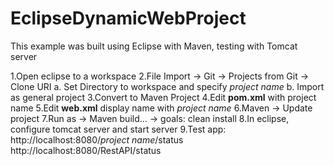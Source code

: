 # EclipseDynamicWebProject

This example was built using Eclipse with Maven, testing with Tomcat server

1.Open eclipse to a workspace
2.File Import -> Git -> Projects from Git -> Clone URI
	a. Set Directory to workspace and specify *project name*
	b. Import as general project
3.Convert to Maven Project
4.Edit **pom.xml** with project name
5.Edit **web.xml** display name with *project name*
6.Maven -> Update project
7.Run as -> Maven build... -> goals: clean install
8.In eclipse, configure tomcat server and start server
9.Test app: http://localhost:8080/*project name*/status
			http://localhost:8080/RestAPI/status

